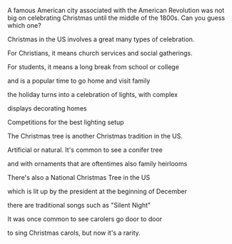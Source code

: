 A famous American city associated with the American Revolution was not big on celebrating Christmas until the middle of the 1800s. Can you guess which one?

Christmas in the US involves a great many types of celebration.

For Christians, it means church services and social gatherings.

For students, it means a long break from school or college

and is a popular time to go home and visit family

the holiday turns into a celebration of lights, with complex

displays decorating homes

Competitions for the best lighting setup

The Christmas tree is another Christmas tradition in the US.

Artificial or natural. It's common to see a conifer tree

and with ornaments that are oftentimes also family heirlooms

There's also a National Christmas Tree in the US

which is lit up by the president at the beginning of December

there are traditional songs such as "Silent Night"

It was once common to see carolers go door to door

to sing Christmas carols, but now it's a rarity.




